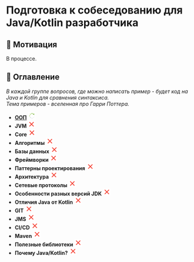 Подготовка к собеседованию для Java/Kotlin разработчика
========================

📖 Мотивация
------------------

В процессе.

📖 Оглавление
------------------
*В каждой группе вопросов, где можно написать пример - будет код на Java и Kotlin для сравнения синтаксиса.*  
*Тема примеров - вселенная про Гарри Поттера.*

- **[ООП](./oop/OOP.md)** ![В процессе](docs/assets/statuses/in_progress_loader.png)
- **JVM** ![Отсутствует, но запланирован](docs/assets/statuses/not_exists.png)
- **Core** ![Отсутствует, но запланирован](docs/assets/statuses/not_exists.png)
- **Алгоритмы** ![Отсутствует, но запланирован](docs/assets/statuses/not_exists.png)
- **Базы данных** ![Отсутствует, но запланирован](docs/assets/statuses/not_exists.png)
- **Фреймворки** ![Отсутствует, но запланирован](docs/assets/statuses/not_exists.png)
- **Паттерны проектирования** ![Отсутствует, но запланирован](docs/assets/statuses/not_exists.png)
- **Архитектура** ![Отсутствует, но запланирован](docs/assets/statuses/not_exists.png)
- **Сетевые протоколы** ![Отсутствует, но запланирован](docs/assets/statuses/not_exists.png)
- **Особенности разных версий JDK** ![Отсутствует, но запланирован](docs/assets/statuses/not_exists.png)
- **Отличия Java от Kotlin** ![Отсутствует, но запланирован](docs/assets/statuses/not_exists.png)
- **GIT** ![Отсутствует, но запланирован](docs/assets/statuses/not_exists.png)
- **JMS** ![Отсутствует, но запланирован](docs/assets/statuses/not_exists.png)
- **CI/CD** ![Отсутствует, но запланирован](docs/assets/statuses/not_exists.png)
- **Maven** ![Отсутствует, но запланирован](docs/assets/statuses/not_exists.png)
- **Полезные библиотеки** ![Отсутствует, но запланирован](docs/assets/statuses/not_exists.png)
- **Почему Java/Kotlin?** ![Отсутствует, но запланирован](docs/assets/statuses/not_exists.png)